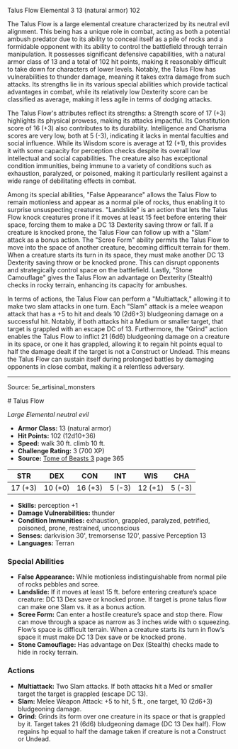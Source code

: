 <MonsterName/>Talus Flow</MonsterName>
<CreatureType/>Elemental</CreatureType>
<CR/>3</CR>
<AC/>13 (natural armor)</AC>
<HP/>102</HP>
<summary>The Talus Flow is a large elemental creature characterized by its neutral evil alignment. This being has a unique role in combat, acting as both a potential ambush predator due to its ability to conceal itself as a pile of rocks and a formidable opponent with its ability to control the battlefield through terrain manipulation. It possesses significant defensive capabilities, with a natural armor class of 13 and a total of 102 hit points, making it reasonably difficult to take down for characters of lower levels. Notably, the Talus Flow has vulnerabilities to thunder damage, meaning it takes extra damage from such attacks. Its strengths lie in its various special abilities which provide tactical advantages in combat, while its relatively low Dexterity score can be classified as average, making it less agile in terms of dodging attacks.</summary>

<detail>

The Talus Flow's attributes reflect its strengths: a Strength score of 17 (+3) highlights its physical prowess, making its attacks impactful. Its Constitution score of 16 (+3) also contributes to its durability. Intelligence and Charisma scores are very low, both at 5 (-3), indicating it lacks in mental faculties and social influence. While its Wisdom score is average at 12 (+1), this provides it with some capacity for perception checks despite its overall low intellectual and social capabilities. The creature also has exceptional condition immunities, being immune to a variety of conditions such as exhaustion, paralyzed, or poisoned, making it particularly resilient against a wide range of debilitating effects in combat.

Among its special abilities, "False Appearance" allows the Talus Flow to remain motionless and appear as a normal pile of rocks, thus enabling it to surprise unsuspecting creatures. "Landslide" is an action that lets the Talus Flow knock creatures prone if it moves at least 15 feet before entering their space, forcing them to make a DC 13 Dexterity saving throw or fall. If a creature is knocked prone, the Talus Flow can follow up with a "Slam" attack as a bonus action. The "Scree Form" ability permits the Talus Flow to move into the space of another creature, becoming difficult terrain for them. When a creature starts its turn in its space, they must make another DC 13 Dexterity saving throw or be knocked prone. This can disrupt opponents and strategically control space on the battlefield. Lastly, "Stone Camouflage" gives the Talus Flow an advantage on Dexterity (Stealth) checks in rocky terrain, enhancing its capacity for ambushes.

In terms of actions, the Talus Flow can perform a "Multiattack," allowing it to make two slam attacks in one turn. Each "Slam" attack is a melee weapon attack that has a +5 to hit and deals 10 (2d6+3) bludgeoning damage on a successful hit. Notably, if both attacks hit a Medium or smaller target, that target is grappled with an escape DC of 13. Furthermore, the "Grind" action enables the Talus Flow to inflict 21 (6d6) bludgeoning damage on a creature in its space, or one it has grappled, allowing it to regain hit points equal to half the damage dealt if the target is not a Construct or Undead. This means the Talus Flow can sustain itself during prolonged battles by damaging opponents in close combat, making it a relentless adversary.</detail>



---

Source: 5e_artisinal_monsters

<statblock>
# Talus Flow

*Large* *Elemental* *neutral evil*

- **Armor Class:** 13 (natural armor)
- **Hit Points:** 102 (12d10+36)
- **Speed:** walk 30 ft. climb 10 ft.
- **Challenge Rating:** 3 (700 XP)
- **Source:** [Tome of Beasts 3](https://koboldpress.com/kpstore/product/tome-of-beasts-3-for-5th-edition/) page 365

| STR | DEX | CON | INT | WIS | CHA |
| --- | --- | --- | --- | --- | --- |
| 17 (+3) | 10 (+0) | 16 (+3) | 5 (-3) | 12 (+1) | 5 (-3) |

- **Skills:** perception +1
- **Damage Vulnerabilities:** thunder
- **Condition Immunities:** exhaustion, grappled, paralyzed, petrified, poisoned, prone, restrained, unconscious
- **Senses:** darkvision 30', tremorsense 120', passive Perception 13
- **Languages:** Terran

### Special Abilities

- **False Appearance:** While motionless indistinguishable from normal pile of rocks pebbles and scree.
- **Landslide:** If it moves at least 15 ft. before entering creature’s space creature: DC 13 Dex save or knocked prone. If target is prone talus flow can make one Slam vs. it as a bonus action.
- **Scree Form:** Can enter a hostile creature’s space and stop there. Flow can move through a space as narrow as 3 inches wide with o squeezing. Flow’s space is difficult terrain. When a creature starts its turn in flow’s space it must make DC 13 Dex save or be knocked prone.
- **Stone Camouflage:** Has advantage on Dex (Stealth) checks made to hide in rocky terrain.

### Actions

- **Multiattack:** Two Slam attacks. If both attacks hit a Med or smaller target the target is grappled (escape DC 13).
- **Slam:** Melee Weapon Attack: +5 to hit, 5 ft., one target, 10 (2d6+3) bludgeoning damage.
- **Grind:** Grinds its form over one creature in its space or that is grappled by it. Target takes 21 (6d6) bludgeoning damage (DC 13 Dex half). Flow regains hp equal to half the damage taken if creature is not a Construct or Undead.


</statblock>


